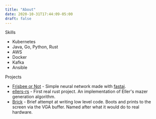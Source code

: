 ```yaml
---
title: "About"
date: 2020-10-31T17:44:09-05:00
draft: false
---
```


Skills
- Kubernetes
- Java, Go, Python, Rust
- AWS
- Docker
- Kafka
- Ansible

Projects

- [Frisbee or Not](https://github.com/beersonthewall/frisbee_or_not) - 
Simple neural network made with [fastai](https://www.fast.ai/).
- [ellers-rs](https://github.com/beersonthewall/ellers_rs) - 
First real rust project. An implementation of Eller's mazer generation algorithm.
- [Brick](https://github.com/beersonthewall/brick) - 
Brief attempt at writing low level code. Boots and prints to the screen via the VGA buffer. Named after what it would do to
real hardware.
